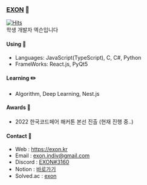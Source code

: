 ### [EXON](https://exon.kr) 👋

[![Hits](https://hits.seeyoufarm.com/api/count/incr/badge.svg?url=https%3A%2F%2Fgithub.com%2F1-EXON%2F1-EXON&count_bg=%23000000&title_bg=%23555555&icon=&icon_color=%23E7E7E7&title=+%EB%B0%A9%EB%AC%B8&edge_flat=false)](https://hits.seeyoufarm.com) <br>
학생 개발자 엑슨입니다

#### Using 🧪
- Languages: JavaScript(TypeScript), C, C#, Python
- FrameWorks: React.js, PyQt5

#### Learning ✏️
- Algorithm, Deep Learning, Nest.js

#### Awards 🥇
- 2022 한국코드페어 해커톤 본선 진출 (현재 진행 중..)

#### Contact 📢
- Web : https://exon.kr
- Email : exon.indiv@gmail.com
- Discord : [EXON#3160](https://discord.com/users/774607106732326922)
- Notion : [바로가기](https://www.notion.so/7f7538a11fe04e1fa2a98c12cf7065ed)
- Solved.ac : [exon](https://solved.ac/profile/exon)
